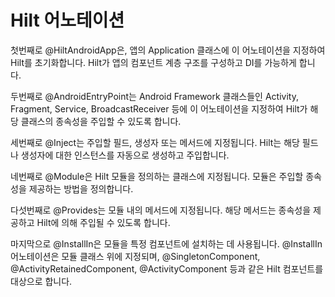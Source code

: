 # Hilt 어노테이션
첫번째로 @HiltAndroidApp은, 앱의 Application 클래스에 이 어노테이션을 지정하여 Hilt를 초기화합니다. Hilt가 앱의 컴포넌트 계층 구조를 구성하고 DI를 가능하게 합니다.<br>

두번째로 @AndroidEntryPoint는 Android Framework 클래스들인 Activity, Fragment, Service, BroadcastReceiver 등에 이 어노테이션을 지정하여 Hilt가 해당 클래스의 종속성을 주입할 수 있도록 합니다.<br>

세번째로 @Inject는 주입할 필드, 생성자 또는 메서드에 지정됩니다. Hilt는 해당 필드나 생성자에 대한 인스턴스를 자동으로 생성하고 주입합니다.<br>

네번째로 @Module은 Hilt 모듈을 정의하는 클래스에 지정됩니다. 모듈은 주입할 종속성을 제공하는 방법을 정의합니다.<br>

다섯번째로 @Provides는 모듈 내의 메서드에 지정됩니다. 해당 메서드는 종속성을 제공하고 Hilt에 의해 주입될 수 있도록 합니다.<br>

마지막으로 @InstallIn은 모듈을 특정 컴포넌트에 설치하는 데 사용됩니다. @InstallIn 어노테이션은 모듈 클래스 위에 지정되며, @SingletonComponent, @ActivityRetainedComponent, @ActivityComponent 등과 같은 Hilt 컴포넌트를 대상으로 합니다.
